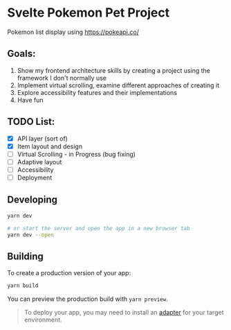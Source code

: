 # Svelte Pokemon Pet Project

Pokemon list display using https://pokeapi.co/

## Goals:

1. Show my frontend architecture skills by creating a project using the framework I don't normally use
2. Implement virtual scrolling, examine different approaches of creating it
3. Explore accessibility features and their implementations
4. Have fun

## TODO List:

- [x] API layer (sort of)
- [x] Item layout and design
- [ ] Virtual Scrolling - in Progress (bug fixing)
- [ ] Adaptive layout
- [ ] Accessibility
- [ ] Deployment

## Developing

```bash
yarn dev

# or start the server and open the app in a new browser tab
yarn dev --open
```

## Building

To create a production version of your app:

```bash
yarn build
```

You can preview the production build with `yarn preview`.

> To deploy your app, you may need to install an [adapter](https://kit.svelte.dev/docs/adapters) for your target environment.

